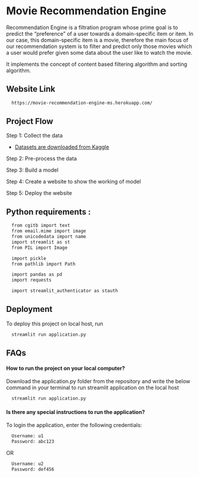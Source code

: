 
# Movie Recommendation Engine

Recommendation Engine is a filtration program whose prime goal is to predict the “preference” of a user towards a domain-specific item or item. In our case, this domain-specific item is a movie, therefore the main focus of our recommendation system is to filter and predict only those movies which a user would prefer given some data about the user like to watch the movie.

It implements the concept of content based filtering algorithm and sorting algorithm.

## Website Link
```bash
  https://movie-recommendation-engine-ms.herokuapp.com/
```

## Project Flow

Step 1: Collect the data

- [Datasets are downloaded from Kaggle](https://www.kaggle.com/datasets/tmdb/tmdb-movie-metadata?select=tmdb_5000_movies.csv)

Step 2: Pre-process the data

Step 3: Build a model

Step 4: Create a website to show the working of model

Step 5: Deploy the website
## Python requirements :

```bash
  from cgitb import text
  from email.mime import image
  from unicodedata import name
  import streamlit as st
  from PIL import Image

  import pickle
  from pathlib import Path

  import pandas as pd
  import requests

  import streamlit_authenticator as stauth
```
## Deployment

To deploy this project on local host, run

```bash
  streamlit run application.py
```


## FAQs

#### How to run the project on your local computer?

Download the application.py folder from the repository and write the below command in your terminal to run streamlit application on the local host 

```bash
  streamlit run application.py
```
#### Is there any special instructions to run the application?

To login the application, enter the following credentials:
```bash
  Username: u1
  Password: abc123
```
OR
```bash
  Username: u2
  Password: def456
```
